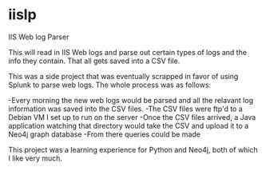 # iislp
IIS Web log Parser

This will read in IIS Web logs and parse out certain types of logs and the info they contain.  That all gets saved into a CSV file. 

This was a side project that was eventually scrapped in favor of using Splunk to parse web logs. The whole process was as follows: 

-Every morning the new web logs would be parsed and all the relavant log information was saved into the CSV files.
-The CSV files were ftp'd to a Debian VM I set up to run on the server
-Once the CSV files arrived, a Java application watching that directory would take the CSV and upload it to a Neo4j graph database
-From there queries could be made

This project was a learning experience for Python and Neo4j, both of which I like very much.
